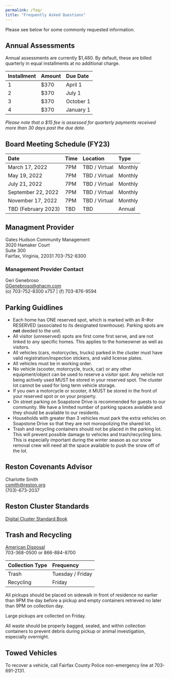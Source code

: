 ```yaml
---
permalink: /faq/
title: "Frequently Asked Questions"
---
```


Please see below for some commonly requested information.

## Annual Assessments

Annual assessments are currently $1,480.  By default, these are billed quarterly in equal installments at no additional charge.

| Installment | Amount | Due Date
|:------------|:-------|:------------------|
| 1           | $370   | April 1
| 2           | $370   | July 1
| 3           | $370   | October 1
| 4           | $370   | January 1

*Please note that a $15 fee is assessed for quarterly payments received more than 30 days past the due date.*

## Board Meeting Schedule (FY23)

| Date                | Time   | Location          | Type
|:--------------------|:-------|:------------------|:-------
| March 17, 2022      | 7PM    | TBD / Virtual     | Monthly
| May 19, 2022        | 7PM    | TBD / Virtual     | Monthly
| July 21, 2022       | 7PM    | TBD / Virtual     | Monthly
| September 22, 2022  | 7PM    | TBD / Virtual     | Monthly
| November 17, 2022   | 7PM    | TBD / Virtual     | Monthly
| TBD (February 2023) | TBD    | TBD               | Annual

## Managment Provider

Gates Hudson Community Management  
3020 Hamaker Court  
Suite 300  
Fairfax, Virginia, 22031
703-752-8300

### Management Provider Contact  
Geri Genebroso  
GGenebroso@ghacm.com  
(o) 703-752-8300 x757 | (f) 703-876-9594

## Parking Guidlines

* Each home has ONE reserved spot, which is marked with an R-#or RESERVED (associated to its designated townhouse).  Parking spots are **not** deeded to the unit.
* All visitor (unreserved) spots are first come first serve, and are not linked to any specific homes. This applies to the homeowner as well as visitors.
* All vehicles (cars, motorcycles, trucks) parked in the cluster must have valid registration/inspection stickers, and valid license plates.
* All vehicles must be in working order.   
* No vehicle (scooter, motorcycle, truck, car) or any other equipment/object can be used to reserve a visitor spot. Any vehicle not being actively used MUST be stored in your reserved spot. The cluster lot cannot be used for long term vehicle storage.  
* If you own a motorcycle or scooter, it MUST be stored in the front of your reserved spot or on your property.    
* On street parking on Soapstone Drive is recommended for guests to our community.  We have a limited number of parking spaces available and they should be available to our residents.
* Households with greater than 3 vehicles must park the extra vehicles on Soapstone Drive so that they are not monopolizing the shared lot.
* Trash and recycling containers should not be placed in the parking lot. This will prevent possible damage to vehicles and trash/recycling bins. This is especially important during the winter season as our snow removal crew will need all the space available to push the snow off of the lot.

## Reston Covenants Advisor

Charlotte Smith  
csmith@reston.org  
(703)-673-2037

## Reston Cluster Standards

[Digital Cluster Standard Book](http://book.flipbuilder.com/flipbuilder/)

## Trash and Recycling

[American Disposal](http://www.americandisposal.com/)  
703-368-0500 or 866-884-8700 

| Collection Type | Frequency          |
|:----------------|:------------------|
| Trash           | Tuesday / Friday |
| Recycling       | Friday           |

All pickups should be placed on sidewalk in front of residence no earlier than 9PM the day before a pickup and empty containers retrieved no later than 9PM on collection day.

Large pickups are collected on Friday.  

All waste should be properly bagged, sealed, and within collection containers to prevent debris during pickup or animal investigation, especially overnight.

## Towed Vehicles
To recover a vehicle, call Fairfax County Police non-emergency line at 703-691-2131.

